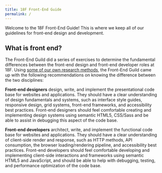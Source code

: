 ```yaml
---
title: 18F Front-End Guide
permalink: /
---
```

Welcome to the 18F Front-End Guide! This is where we keep all of our
guidelines for front-end design and development.

## What is front end?

The Front-End Guild did a series of exercises to determine the
fundamental differences between the front-end design and front-end
developer roles at 18F. Using [some of our own research
methods](https://methods.18f.gov), the Front-End Guild came up with
the following recommendations on knowing the difference between the
two disciplines:

**Front-end designers** design, write, and implement the
presentational code base for websites and applications. They should
have a clear understanding of design fundamentals and systems, such
as interface style guides, responsive design, grid systems, front-end
frameworks, and accessibility best practices. Front-end designers
should feel comfortable creating and implementing design systems
using semantic HTML5, CSS/Sass and be able to assist in debugging
this aspect of the code base.

**Front-end developers** architect, write, and implement the
functional code base for websites and applications. They should have
a clear understanding of client-side render and response, such as
HTTP methods, API consumption, the browser loading/rendering
pipeline, and accessibility best practices. Front-end developers
should feel comfortable developing and implementing client-side
interactions and frameworks using semantic HTML5 and JavaScript, and
should be able to help with debugging, testing, and performance
optimization of the code base.
